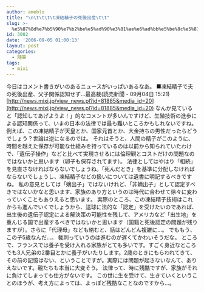 ```yaml
---
author: ameblo
title: "\n\t\t\t\t凍結精子の死後出産\t\t"
slug: >-
  %e5%87%8d%e7%b5%90%e7%b2%be%e5%ad%90%e3%81%ae%e6%ad%bb%e5%be%8c%e5%87%ba%e7%94%a3
id: 3002
date: '2006-09-05 01:00:13'
layout: post
categories:
  - 随筆
tags:
  - mixi
---
```


今日はコメント書きがいのあるニュースがいっぱいあるなあ。 ■凍結精子で夫の死後出産、父子関係認知せず…最高裁(読売新聞 - 09月04日 15:21) [http://news.mixi.jp/view_news.pl?id=81885&media_id=20](http://news.mixi.jp/view_news.pl?id=81885&media_id=20) なんか見ていると「認知してあげようよ！」的なコメントが多いんですけど、生殖技術の進歩による認知関係って、いまの日本の法律では最も難いところかもしれないですね。 例えば、この凍結精子が天皇とか、国家元首とか、大金持ちの男性だったらどうでしょう？世論は逆になるのでは。 それはそうと、人間の精子がこのように、時間を越えた保存が可能な仕組みを持っているのは以前から知られていたわけで、「遺伝子操作」などと比べて実現させるには倫理観とコストだけの問題なのではないかと思います（卵子も保存されてます）。 法律としてはやはり「相続」を見直さなければならないでしょうね。「死んだとき」を基準に分配しなければならないでしょうし、凍結精子などの扱いについては遺書に明記するべきですね。 私の意見としては「嫡出子」ではないけれど、「非嫡出子」として認定すべきではないかなと思います、家族のあり方というのは時代に合わせて徐々に変わっていくこともありえると思います。 実際のところ、この凍結精子技術はこれからも進んでいくでしょうから、送球に法的な「認定」を受けたいのであれば、出生後の遺伝子認定による解決策の可能性を残して、アメリカなど「出生地」を重んじる国で出産するべきではないかと思います（国籍と死後認定の問題が残りますが）。さらに「代理母」なども絡むと、話はどんどん複雑に…。 でももう、この子5歳なんだ…。 裁判っていうのは進むのが遅くてかわいそうだな。 ところで、フランスでは養子を受け入れる家族がとても多いです。すごく身近なところでも3人兄弟の2番目とかに養子がいたりします。2歳のときにもらわれてきて、その前の記憶はない、ということですが。実際には問題が起きないなんて、ありえないです。親たちも本当に大変そう。 法律って、時に残酷ですが、家族がそれに負けてしまっても仕方がないです。 この世に生を受けて、生きていくということのほうが、考え方によっては、よっぽど残酷なことなのですから…。